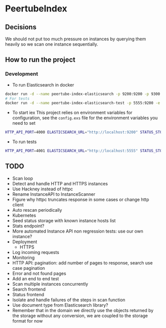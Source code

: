 # PeertubeIndex

## Decisions
We should not put too much pressure on instances by querying them heavily so we scan one instance sequentially.

## How to run the project
### Development
- To run Elasticsearch in docker
```bash
docker run -d --name peertube-index-elasticsearch -p 9200:9200 -p 9300:9300 -e "discovery.type=single-node" docker.elastic.co/elasticsearch/elasticsearch:6.5.4
# For tests
docker run -d --name peertube-index-elasticsearch-test -p 5555:9200 -e "discovery.type=single-node" docker.elastic.co/elasticsearch/elasticsearch:6.5.4
```

- To start iex
This project relies on environment variables for configuration, see the `config.exs` file for the environment variables you need to set
```bash
HTTP_API_PORT=4000 ELASTICSEARCH_URL="http://localhost:9200" STATUS_STORAGE_DIRECTORY="status_storage_dev" iex -S mix
```

- To run tests
```bash
HTTP_API_PORT=4001 ELASTICSEARCH_URL="http://localhost:5555" STATUS_STORAGE_DIRECTORY="status_storage_test" mix test
```

## TODO
- Scan loop
- Detect and handle HTTP and HTTPS instances
- Use Hackney instead of httpc
- Rename InstanceAPI to InstanceScanner
- Figure why httpc truncates response in some cases or change http client
- Auto rescan periodically
- Kubernetes
- Seed status storage with known instance hosts list
- Stats endpoint?
- More automated Instance API non regression tests: use our own instance?
- Deployment
    - HTTPS
- Log incoming requests
- Monitoring
- HTTP API: pagination: add number of pages to response, search use case pagination
- Error and not found pages
- Add an end to end test
- Scan multiple instances concurrently
- Search frontend
- Status frontend
- Isolate and handle failures of the steps in scan function
- Use document type from Elasticsearch library?
- Remember that in the domain we directly use the objects returned by the storage without any conversion, we are coupled to the storage format for now

